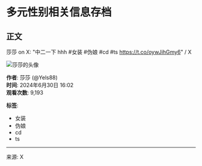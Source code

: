 # 多元性别相关信息存档

## 正文

莎莎 on X: "中二一下 hhh #女装 #伪娘 #cd #ts https://t.co/oywJihGmy6" / X

![莎莎的头像](https://pbs.twimg.com/profile_images/1801276446708809728/lhuU7Nne_normal.jpg)

**作者**: 莎莎 (@Yels88)  
**时间**: 2024年6月30日 16:02  
**观看次数**: 9,193

**标签**:  
- 女装  
- 伪娘  
- cd  
- ts  

---

来源: X  
